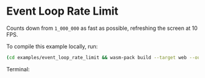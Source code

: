 # Event Loop Rate Limit

Counts down from `1_000_000` as fast as possible, refreshing the screen at 10 FPS.

To compile this example locally, run:

```bash
(cd examples/event_loop_rate_limit && wasm-pack build --target web --out-dir ../../doc/src/pkg)
```

Terminal:

<div id="terminal" class="language-bash hljs" style="display: block; font-family: monospace;"></div>

<script type="module">
import init, * as exports from '../pkg/example_event_loop_rate_limit.js';
window.onload = async function() {
    await init();
    exports.run();
};
</script>

